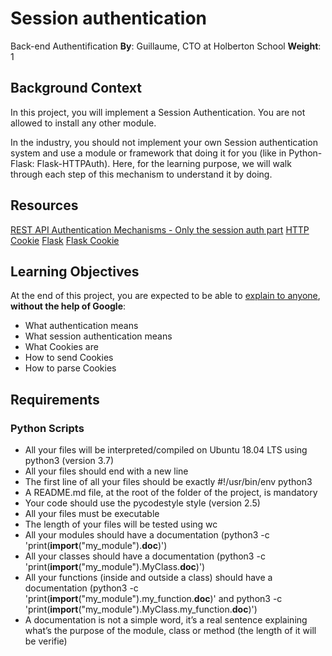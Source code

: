 # Session authentication
Back-end Authentification
**By**: Guillaume, CTO at Holberton School
**Weight**: 1

## Background Context
In this project, you will implement a Session Authentication. You are not allowed to install any other module.

In the industry, you should not implement your own Session authentication system and use a module or framework that doing it for you (like in Python-Flask: Flask-HTTPAuth). Here, for the learning purpose, we will walk through each step of this mechanism to understand it by doing.

## Resources
[REST API Authentication Mechanisms - Only the session auth part](https://intranet.alxswe.com/rltoken/oofk0VhuS0ZFZTNTVrQeaQ)
[HTTP Cookie](https://intranet.alxswe.com/rltoken/peLV8xuJ4PDJMOVFqk-d2g)
[Flask](https://intranet.alxswe.com/rltoken/AI1tFR5XriGfR8Tz7YTYQA)
[Flask Cookie](https://intranet.alxswe.com/rltoken/QYfI5oW6OHUmHDzwKV1Qsw)

## Learning Objectives
At the end of this project, you are expected to be able to [explain to anyone](https://intranet.alxswe.com/rltoken/uWXp4VcY3Dd9UzTtc9N5_A), **without the help of Google**:

- What authentication means
- What session authentication means
- What Cookies are
- How to send Cookies
- How to parse Cookies

## Requirements
### Python Scripts
- All your files will be interpreted/compiled on Ubuntu 18.04 LTS using python3 (version 3.7)
- All your files should end with a new line
- The first line of all your files should be exactly #!/usr/bin/env python3
- A README.md file, at the root of the folder of the project, is mandatory
- Your code should use the pycodestyle style (version 2.5)
- All your files must be executable
- The length of your files will be tested using wc
- All your modules should have a documentation (python3 -c 'print(__import__("my_module").__doc__)')
- All your classes should have a documentation (python3 -c 'print(__import__("my_module").MyClass.__doc__)')
- All your functions (inside and outside a class) should have a documentation (python3 -c 'print(__import__("my_module").my_function.__doc__)' and python3 -c 'print(__import__("my_module").MyClass.my_function.__doc__)')
- A documentation is not a simple word, it’s a real sentence explaining what’s the purpose of the module, class or method (the length of it will be verifie)

